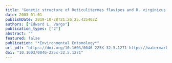 ```yaml
---
title: "Genetic structure of Reticulitermes flavipes and R. virginicus (Isoptera: Rhinotermitidae) colonies in an urban habitat and tracking of colonies following treatment with hexaflumuron bait"
date: 2003-01-01
publishDate: 2019-10-28T21:26:25.435402Z
authors: ["Edward L. Vargo"]
publication_types: ["2"]
abstract: ""
featured: false
publication: "*Environmental Entomology*"
url_pdf: "https://doi.org/10.1603/0046-225X-32.5.1271 https://watermark.silverchair.com/ee32-1271.pdf?token=AQECAHi208BE49Ooan9kkhW_Ercy7Dm3ZL_9Cf3qfKAc485ysgAAAl8wggJbBgkqhkiG9w0BBwagggJMMIICSAIBADCCAkEGCSqGSIb3DQEHATAeBglghkgBZQMEAS4wEQQMuNB4trNd_zu58ggXAgEQgIICEly4yrE5BIrlPUKdg-07V2um1PQ09soZqYhHzxvTMFMQ8TdrIj5WQIwTaeJKj2oI4g2DG6CIIZNB3xyR5vI9SJc45muNTT7CxdCE_pyck3eKEwlhw52w46csQIvNtFaSou4LQGMk6HjVoiY2e-iFp80ghLgePYN37GkkdxnlAJbLDwMLrOC3kcTQ1xbZJtbmMnollqk1ZxKW9g77SJHgPHygOjFiGDPlJ7xEIJemuyqY-9WBarFUGLzuoq27f5Xyyk9Frv4N4Tvqy8v-bqCP_VfFbH9HTDttMUfn2U1OXZx7iNk00Zyt_o7gcmUiwzKhlAVpeot-2FCfdtnZ4SuINRnzYCrxrkLwhWTmOZQZbpcNspm306ebUgKzVAYnaDDYJz9Q04SgmizogPdwitmrfKYIJKlVNjcC-W9ZwWyPp50mvagEyr4UTDRBglHFruLkAm5eaXukgPOksZ7q8NWJhaGyRxa7eHUBJU4bCld6Z9faA6gCtYfXhkDe-G8aaBGL-qixZrnHsPLGPG8ujJg26XBpFarr3jW1eFczTMVHshI784f0u0HGibzWPb9wstoHmJKob1wG8lQwmAZNAnAklKAqrNm1VRnvuXi-Xs2F6I1VONjG01-cI0jsop0qPR5ox2yFjXRl0xsE0ZVh8ppTykWZ1g-MEwDyziIZ_S0nyCNboKxfuOs1AamM2id6tu_oBVAc"
doi: "10.1603/0046-225x-32.5.1271"
---
```


